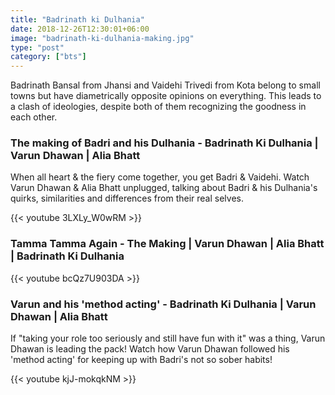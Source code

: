 ```yaml
---
title: "Badrinath ki Dulhania"
date: 2018-12-26T12:30:01+06:00
image: "badrinath-ki-dulhania-making.jpg"
type: "post"
category: ["bts"]
---
```


Badrinath Bansal from Jhansi and Vaidehi Trivedi from Kota belong to small towns but have diametrically opposite opinions on everything. This leads to a clash of ideologies, despite both of them recognizing the goodness in each other.

<h3>The making of Badri and his Dulhania - Badrinath Ki Dulhania | Varun Dhawan | Alia Bhatt</h3>

When all heart & the fiery come together, you get Badri & Vaidehi. Watch Varun Dhawan & Alia Bhatt unplugged, talking about Badri & his Dulhania's quirks, similarities and differences from their real selves.

{{< youtube 3LXLy_W0wRM >}}


<h3>Tamma Tamma Again - The Making | Varun Dhawan | Alia Bhatt | Badrinath Ki Dulhania</h3>

{{< youtube bcQz7U903DA >}}

<h3>Varun and his 'method acting' - Badrinath Ki Dulhania | Varun Dhawan | Alia Bhatt</h3>

If "taking your role too seriously and still have fun with it" was a thing, Varun Dhawan is leading the pack! Watch how Varun Dhawan followed his 'method acting' for keeping up with Badri's not so sober habits!

{{< youtube kjJ-mokqkNM >}}
